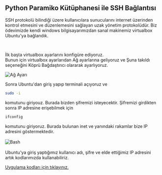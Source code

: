 ## Python Paramiko Kütüphanesi ile SSH Bağlantısı 

SSH protokolü bilindiği üzere kullanıcılara sunucularını internet üzerinden kontrol etmesini ve düzenlemesini sağlayan uzak yönetim protokolüdür.
Biz ödevimizde kendi windows bilgisayarımızdan sanal makinemiz virtualbox Ubuntu'ya bağlandık.

<br>

İlk başta virtualbox ayarlarını konfigüre ediyoruz. <br>
Bunun için virtualbox ayarlarıdan Ağ ayarlarına geliyoruz ve Şuna takıldı seçeneğini Köprü Bağdaştırıcı olararak ayarlıyoruz.

![Ağ Ayarı](https://github.com/busraakay/ForReadme/blob/master/agAyari.JPG)

Sonra Ubuntu'dan giriş yapıp terminali açıyoruz ve 
```bash
sudo -i
```
komutunu giriyouz. Burada bizden şifremizi isteyecektir. Şifremizi girdikten sonra IP adresine erişebilmek için
```bash
ifconfig
```
komutunu giriyoruz. Burada bulunan inet ve yanındaki rakamlar bize IP adresini göstermektedir.
<br><br>
![Bash](https://github.com/busraakay/ForReadme/blob/master/bash.JPG)
<br> <br>
Ubuntu'ya giriş yaptığımız kullanıcı adı, şifre ve elde ettiğimiz IP adresini artık kodlarımızda kullanabiliriz.


[Uygulama kodları için tıklayınız.](https://github.com/busraakay/ParamikoSSH/blob/master/paramiko.ipynb)
